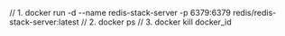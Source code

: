 // 1. docker run -d --name redis-stack-server -p 6379:6379 redis/redis-stack-server:latest
// 2. docker ps
// 3. docker kill docker_id